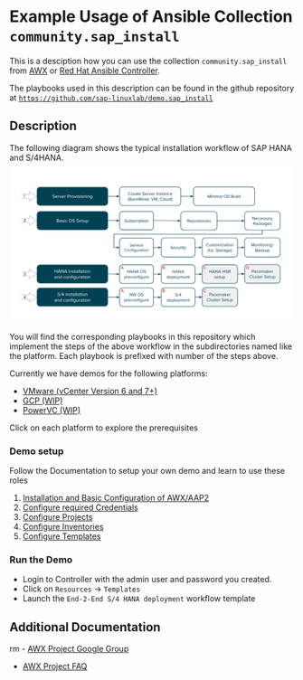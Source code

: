 # Example Usage of Ansible Collection `community.sap_install` 

This is a desciption how you can use the collection `community.sap_install` from [AWX](https://github.com/ansible/awx) or [Red Hat Ansible Controller](https://www.ansible.com/products/controller?hsLang=en-us). 

The playbooks used in this description can be found in the github repository at [`https://github.com/sap-linuxlab/demo.sap_install`](`https://github.com/sap-linuxlab/demo.sap_install)

## Description

The following diagram shows the typical installation workflow of SAP HANA and S/4HANA. 
 ![Picture of workflow here](assets/img/workflow.png)

You will find the corresponding playbooks in this repository which implement the steps of the above workflow in the subdirectories named like the platform.
Each playbook is prefixed with number of the steps above.

Currently we have demos for the following platforms:

* [VMware (vCenter Version 6 and 7+)](assets/doc/00-prerequisites-vmware.md)
* [GCP (WIP)](assets/doc/00-prerequisites-gcp.md)
* [PowerVC (WIP)](assets/doc/00-prerequisites-power.md)

Click on each platform to explore the prerequisites

### Demo setup

Follow the Documentation to setup your own demo and learn to use these roles

  1. [Installation and Basic Configuration of AWX/AAP2](assets/doc/01-install.md)
  2. [Configure required Credentials](assets/doc/02-credentials.md)
  3. [Configure Projects](assets/doc/03-projects.md)
  4. [Configure Inventories](assets/doc/04-inventories.md)
  5. [Configure Templates](assets/doc/05-templates.md)

### Run the Demo

- Login to Controller with the admin user and password you created.
- Click on `Resources` -> `Templates`
- Launch the `End-2-End S/4 HANA deployment` workflow template

<!-- img src="assets/img/wip.png" width="100" -->


## Additional Documentation

rm - [AWX Project Google Group](https://groups.google.com/g/awx-project)
- [AWX Project FAQ](https://www.ansible.com/products/awx-project/faq)
